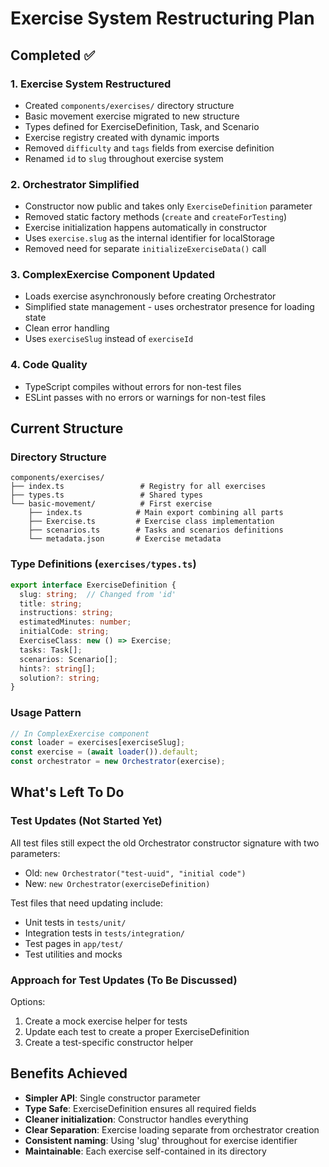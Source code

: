 # Exercise System Restructuring Plan

## Completed ✅

### 1. Exercise System Restructured
- Created `components/exercises/` directory structure
- Basic movement exercise migrated to new structure
- Types defined for ExerciseDefinition, Task, and Scenario
- Exercise registry created with dynamic imports
- Removed `difficulty` and `tags` fields from exercise definition
- Renamed `id` to `slug` throughout exercise system

### 2. Orchestrator Simplified
- Constructor now public and takes only `ExerciseDefinition` parameter
- Removed static factory methods (`create` and `createForTesting`)
- Exercise initialization happens automatically in constructor
- Uses `exercise.slug` as the internal identifier for localStorage
- Removed need for separate `initializeExerciseData()` call

### 3. ComplexExercise Component Updated
- Loads exercise asynchronously before creating Orchestrator
- Simplified state management - uses orchestrator presence for loading state
- Clean error handling
- Uses `exerciseSlug` instead of `exerciseId`

### 4. Code Quality
- TypeScript compiles without errors for non-test files
- ESLint passes with no errors or warnings for non-test files

## Current Structure

### Directory Structure
```
components/exercises/
├── index.ts                 # Registry for all exercises
├── types.ts                 # Shared types
└── basic-movement/          # First exercise
    ├── index.ts            # Main export combining all parts
    ├── Exercise.ts         # Exercise class implementation
    ├── scenarios.ts        # Tasks and scenarios definitions
    └── metadata.json       # Exercise metadata
```

### Type Definitions (`exercises/types.ts`)
```typescript
export interface ExerciseDefinition {
  slug: string;  // Changed from 'id'
  title: string;
  instructions: string;
  estimatedMinutes: number;
  initialCode: string;
  ExerciseClass: new () => Exercise;
  tasks: Task[];
  scenarios: Scenario[];
  hints?: string[];
  solution?: string;
}
```

### Usage Pattern
```typescript
// In ComplexExercise component
const loader = exercises[exerciseSlug];
const exercise = (await loader()).default;
const orchestrator = new Orchestrator(exercise);
```

## What's Left To Do

### Test Updates (Not Started Yet)
All test files still expect the old Orchestrator constructor signature with two parameters:
- Old: `new Orchestrator("test-uuid", "initial code")`
- New: `new Orchestrator(exerciseDefinition)`

Test files that need updating include:
- Unit tests in `tests/unit/`
- Integration tests in `tests/integration/`
- Test pages in `app/test/`
- Test utilities and mocks

### Approach for Test Updates (To Be Discussed)
Options:
1. Create a mock exercise helper for tests
2. Update each test to create a proper ExerciseDefinition
3. Create a test-specific constructor helper

## Benefits Achieved
- **Simpler API**: Single constructor parameter
- **Type Safe**: ExerciseDefinition ensures all required fields
- **Cleaner initialization**: Constructor handles everything
- **Clear Separation**: Exercise loading separate from orchestrator creation
- **Consistent naming**: Using 'slug' throughout for exercise identifier
- **Maintainable**: Each exercise self-contained in its directory